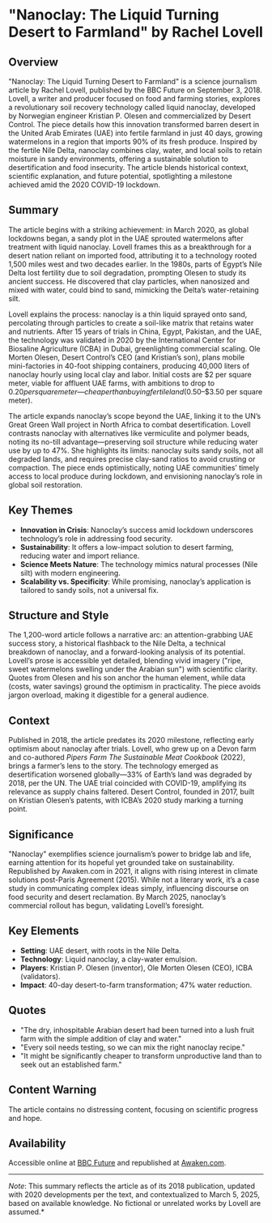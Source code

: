 # "Nanoclay: The Liquid Turning Desert to Farmland" by Rachel Lovell

## Overview
"Nanoclay: The Liquid Turning Desert to Farmland" is a science journalism article by Rachel Lovell, published by the BBC Future on September 3, 2018. Lovell, a writer and producer focused on food and farming stories, explores a revolutionary soil recovery technology called liquid nanoclay, developed by Norwegian engineer Kristian P. Olesen and commercialized by Desert Control. The piece details how this innovation transformed barren desert in the United Arab Emirates (UAE) into fertile farmland in just 40 days, growing watermelons in a region that imports 90% of its fresh produce. Inspired by the fertile Nile Delta, nanoclay combines clay, water, and local soils to retain moisture in sandy environments, offering a sustainable solution to desertification and food insecurity. The article blends historical context, scientific explanation, and future potential, spotlighting a milestone achieved amid the 2020 COVID-19 lockdown.

## Summary
The article begins with a striking achievement: in March 2020, as global lockdowns began, a sandy plot in the UAE sprouted watermelons after treatment with liquid nanoclay. Lovell frames this as a breakthrough for a desert nation reliant on imported food, attributing it to a technology rooted 1,500 miles west and two decades earlier. In the 1980s, parts of Egypt’s Nile Delta lost fertility due to soil degradation, prompting Olesen to study its ancient success. He discovered that clay particles, when nanosized and mixed with water, could bind to sand, mimicking the Delta’s water-retaining silt.

Lovell explains the process: nanoclay is a thin liquid sprayed onto sand, percolating through particles to create a soil-like matrix that retains water and nutrients. After 15 years of trials in China, Egypt, Pakistan, and the UAE, the technology was validated in 2020 by the International Center for Biosaline Agriculture (ICBA) in Dubai, greenlighting commercial scaling. Ole Morten Olesen, Desert Control’s CEO (and Kristian’s son), plans mobile mini-factories in 40-foot shipping containers, producing 40,000 liters of nanoclay hourly using local clay and labor. Initial costs are $2 per square meter, viable for affluent UAE farms, with ambitions to drop to $0.20 per square meter—cheaper than buying fertile land ($0.50–$3.50 per square meter).

The article expands nanoclay’s scope beyond the UAE, linking it to the UN’s Great Green Wall project in North Africa to combat desertification. Lovell contrasts nanoclay with alternatives like vermiculite and polymer beads, noting its no-till advantage—preserving soil structure while reducing water use by up to 47%. She highlights its limits: nanoclay suits sandy soils, not all degraded lands, and requires precise clay-sand ratios to avoid crusting or compaction. The piece ends optimistically, noting UAE communities’ timely access to local produce during lockdown, and envisioning nanoclay’s role in global soil restoration.

## Key Themes
- **Innovation in Crisis**: Nanoclay’s success amid lockdown underscores technology’s role in addressing food security.
- **Sustainability**: It offers a low-impact solution to desert farming, reducing water and import reliance.
- **Science Meets Nature**: The technology mimics natural processes (Nile silt) with modern engineering.
- **Scalability vs. Specificity**: While promising, nanoclay’s application is tailored to sandy soils, not a universal fix.

## Structure and Style
The 1,200-word article follows a narrative arc: an attention-grabbing UAE success story, a historical flashback to the Nile Delta, a technical breakdown of nanoclay, and a forward-looking analysis of its potential. Lovell’s prose is accessible yet detailed, blending vivid imagery ("ripe, sweet watermelons swelling under the Arabian sun") with scientific clarity. Quotes from Olesen and his son anchor the human element, while data (costs, water savings) ground the optimism in practicality. The piece avoids jargon overload, making it digestible for a general audience.

## Context
Published in 2018, the article predates its 2020 milestone, reflecting early optimism about nanoclay after trials. Lovell, who grew up on a Devon farm and co-authored *Pipers Farm The Sustainable Meat Cookbook* (2022), brings a farmer’s lens to the story. The technology emerged as desertification worsened globally—33% of Earth’s land was degraded by 2018, per the UN. The UAE trial coincided with COVID-19, amplifying its relevance as supply chains faltered. Desert Control, founded in 2017, built on Kristian Olesen’s patents, with ICBA’s 2020 study marking a turning point.

## Significance
"Nanoclay" exemplifies science journalism’s power to bridge lab and life, earning attention for its hopeful yet grounded take on sustainability. Republished by Awaken.com in 2021, it aligns with rising interest in climate solutions post-Paris Agreement (2015). While not a literary work, it’s a case study in communicating complex ideas simply, influencing discourse on food security and desert reclamation. By March 2025, nanoclay’s commercial rollout has begun, validating Lovell’s foresight.

## Key Elements
- **Setting**: UAE desert, with roots in the Nile Delta.
- **Technology**: Liquid nanoclay, a clay-water emulsion.
- **Players**: Kristian P. Olesen (inventor), Ole Morten Olesen (CEO), ICBA (validators).
- **Impact**: 40-day desert-to-farm transformation; 47% water reduction.

## Quotes
- "The dry, inhospitable Arabian desert had been turned into a lush fruit farm with the simple addition of clay and water."
- "Every soil needs testing, so we can mix the right nanoclay recipe."
- "It might be significantly cheaper to transform unproductive land than to seek out an established farm."

## Content Warning
The article contains no distressing content, focusing on scientific progress and hope.

## Availability
Accessible online at [BBC Future](https://www.bbc.com/future/article/20180903-nanoclay-the-liquid-turning-desert-to-farmland) and republished at [Awaken.com](https://awaken.com/2021/07/nanoclay-the-liquid-turning-desert-to-farmland/).

---
*Note*: This summary reflects the article as of its 2018 publication, updated with 2020 developments per the text, and contextualized to March 5, 2025, based on available knowledge. No fictional or unrelated works by Lovell are assumed.*